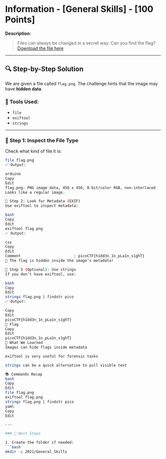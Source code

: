 # Information - [General Skills] - [100 Points]

**Description:**
> Files can always be changed in a secret way. Can you find the flag?  
> [Download the file here](https://artifacts.picoctf.net/c/91/flag.png)

---

## 🔍 Step-by-Step Solution

We are given a file called `flag.png`. The challenge hints that the image may have **hidden data**.

### 🔧 Tools Used:
- `file`
- `exiftool`
- `strings`

---

### 🧪 Step 1: Inspect the File Type

Check what kind of file it is:

```bash
file flag.png
✅ Output:

arduino
Copy
Edit
flag.png: PNG image data, 450 x 450, 8-bit/color RGB, non-interlaced
Looks like a regular image.

🧪 Step 2: Look for Metadata (EXIF)
Use exiftool to inspect metadata:

bash
Copy
Edit
exiftool flag.png
✅ Output:

css
Copy
Edit
Comment                        : picoCTF{h1dd3n_1n_pLa1n_s1ghT}
🎉 The flag is hidden inside the image’s metadata!

🧪 Step 3 (Optional): Use strings
If you don’t have exiftool, use:

bash
Copy
Edit
strings flag.png | findstr pico
✅ Output:

Copy
Edit
picoCTF{h1dd3n_1n_pLa1n_s1ghT}
🏁 Flag
Copy
Edit
picoCTF{h1dd3n_1n_pLa1n_s1ghT}
🧠 What We Learned
Images can hide flags inside metadata

exiftool is very useful for forensic tasks

strings can be a quick alternative to pull visible text

📚 Commands Recap
bash
Copy
Edit
file flag.png
exiftool flag.png
strings flag.png | findstr pico
yaml
Copy
Edit

---

### 🚀 Next Steps

1. Create the folder if needed:
```bash
mkdir -p 2021/General_Skills
